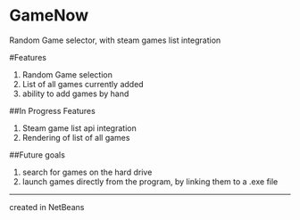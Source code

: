 GameNow
=======

Random Game selector, with steam games list integration

#Features

1. Random Game selection
2. List of all games currently added
3. ability to add games by hand

##In Progress Features
1. Steam game list api integration
2. Rendering of list of all games

##Future goals
1. search for games on the hard drive
2. launch games directly from the program, by linking them to a .exe file

----
created in NetBeans
